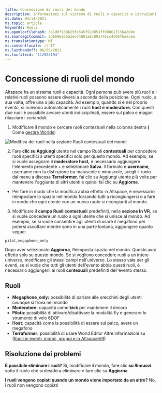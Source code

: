 ```yaml
---
title: Concessione di ruoli del mondo
description: Informazioni sul sistema di ruoli e capacità e istruzioni dettagliate per fornire agli utenti ruoli nel mondo AltspaceVR.
ms.date: 04/14/2021
ms.topic: article
keywords: Ruoli
ms.openlocfilehash: 3a1d0f138b29fe545f52d851ff00062f156a860e
ms.sourcegitcommit: 2db596ab5a1ecd4901a8c893741cc4d06f6aecea
ms.translationtype: MT
ms.contentlocale: it-IT
ms.lasthandoff: 06/25/2021
ms.locfileid: "112923194"
---
```

# <a name="granting-world-roles"></a>Concessione di ruoli del mondo

Altspace ha un sistema ruoli e capacità. Ogni persona può avere più ruoli e i relativi ruoli possono essere diversi a seconda della posizione. Ogni ruolo, a sua volta, offre una o più capacità. Ad esempio, quando si è nel proprio evento, si ricevono automaticamente i ruoli **host** **e moderatore.** Con questi due ruoli è possibile avviare utenti indisciplinati, essere sul palco e magari rilasciare i coriandoli.

1. Modificare il mondo e cercare ruoli contestuali nella colonna destra **(** Come [gestire Worlds](managing-worlds.md))

![Modifica dei ruoli nella sezione Ruoli contestuali dei mondi](images/granting-roles.png)

2. Fare **clic su Aggiungi** utente nel campo Ruoli **contestuali** per concedere ruoli specifici a utenti specifici solo per questo mondo. Ad esempio, se si vuole assegnare il **moderatore host,** è necessario aggiungere l'elemento precedente  +  e selezionare **Salva**. Il formato è **username,** username non fa distinzione tra maiuscole e minuscole, scegli il ruolo dal menu a discesa **Terraformer,** fai clic su Aggiungi utente più volte per mantenere l'aggiunta di altri utenti e quindi fai clic su **Aggiorna**.

* Per fare in modo che la modifica abbia effetto in Altspace, è necessario reimpostare lo spazio nel mondo forzando tutti a ricongiungersi o a fare in modo che ogni utente con un nuovo ruolo si ricongiunti al mondo.

3. Modificare il **campo Ruoli contestuali** predefiniti, nella **sezione In VR,** se si vuole concedere un ruolo a ogni utente che si unisce al mondo. Ad esempio, se si vuole consentire agli utenti di usare il megafono per potersi ascoltare mentre sono in una parte lontana, aggiungere quanto segue:

```
pilot,megaphone_only
```

Dopo aver selezionato **Aggiorna**, Reimposta spazio nel mondo. Questo avrà effetto solo su questo mondo. Se si vogliono concedere ruoli a un intero universo, modificare gli stessi campi nell'universo. Lo stesso vale per gli eventi, se si vuole che tutti gli utenti dell'evento abbia questi ruoli, è necessario aggiungerli ai ruoli **contexuali** predefiniti dell'evento stesso.

## <a name="roles"></a>Ruoli

* **Megaphone_only:** possibilità di parlare alle orecchini degli utenti ovunque si trova nel mondo
* **Moderatore:** capacità come **kick** per mantenere il decoro
* **Pilota:** possibilità di attivare/disattivare la modalità fly e generare lo strumento di volo 6DOF
* **Host:** capacità come la possibilità di essere sul palco, avere un megafono
* **Terraformer:** possibilità di usare World Editor Altre informazioni su ([Ruoli in eventi, mondi, gruppi e in AltspaceVR](../getting-started/roles.md))

## <a name="troubleshooting"></a>Risoluzione dei problemi

**È possibile eliminare i ruoli?**
Sì, modificare il mondo, fare clic **su Rimuovi** sotto il ruolo che si desidera eliminare e fare clic su **Aggiorna**

**I ruoli vengono copiati quando un mondo viene importato da un altro?**
No, i ruoli non vengono copiati